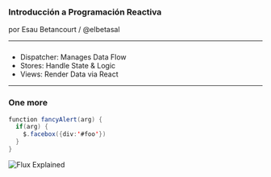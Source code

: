 
### Introducción a Programación Reactiva

por Esau Betancourt / @elbetasal

---

### 



- Dispatcher: Manages Data Flow
- Stores: Handle State & Logic
- Views: Render Data via React

---

### One more 

```java
function fancyAlert(arg) {
  if(arg) {
    $.facebox({div:'#foo'})
  }
}
```

![Flux Explained](https://facebook.github.io/flux/img/flux-simple-f8-diagram-explained-1300w.png)